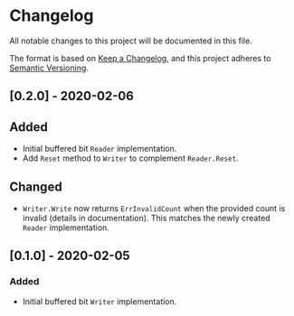 # Changelog
All notable changes to this project will be documented in this file.

The format is based on [Keep a Changelog](https://keepachangelog.com/en/1.0.0/),
and this project adheres to [Semantic Versioning](https://semver.org/spec/v2.0.0.html).

## [0.2.0] - 2020-02-06
## Added
- Initial buffered bit `Reader` implementation.
- Add `Reset` method to `Writer` to complement `Reader.Reset`.

## Changed
- `Writer.Write` now returns `ErrInvalidCount` when the provided count is invalid (details in documentation). This matches the newly created `Reader` implementation.

## [0.1.0] - 2020-02-05
### Added
- Initial buffered bit `Writer` implementation.
